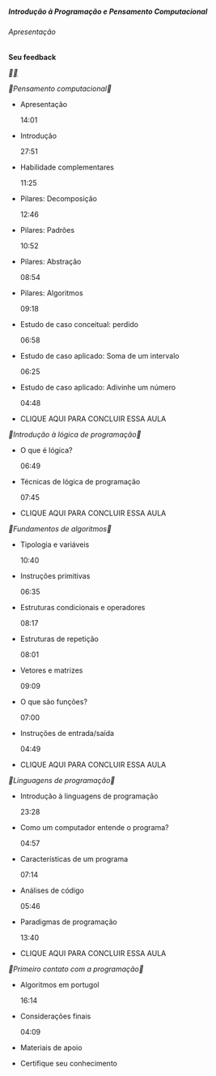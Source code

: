 ##### Introdução à Programação e Pensamento Computacional

###### Apresentação

**Seu feedback**

[**](https://web.dio.me/course/introducao-a-programacao-e-pensamento-computacional/learning/285a4323-c6b0-4233-988e-4a2954065de3)[**](https://web.dio.me/course/introducao-a-programacao-e-pensamento-computacional/learning/4e8b890d-eacf-4a02-a728-0c66e14de20f)



**Pensamento computacional**

- Apresentação

  14:01

- Introdução

  27:51

- Habilidade complementares

  11:25

- Pilares: Decomposição

  12:46

- Pilares: Padrões

  10:52

- Pilares: Abstração

  08:54

- Pilares: Algoritmos

  09:18

- Estudo de caso conceitual: perdido

  06:58

- Estudo de caso aplicado: Soma de um intervalo

  06:25

- Estudo de caso aplicado: Adivinhe um número

  04:48

- CLIQUE AQUI PARA CONCLUIR ESSA AULA

**Introdução à lógica de programação**

- O que é lógica?

  06:49

- Técnicas de lógica de programação

  07:45

- CLIQUE AQUI PARA CONCLUIR ESSA AULA

**Fundamentos de algoritmos**

- Tipologia e variáveis

  10:40

- Instruções primitivas

  06:35

- Estruturas condicionais e operadores

  08:17

- Estruturas de repetição

  08:01

- Vetores e matrizes

  09:09

- O que são funções?

  07:00

- Instruções de entrada/saída

  04:49

- CLIQUE AQUI PARA CONCLUIR ESSA AULA

**Linguagens de programação**

- Introdução à linguagens de programação

  23:28

- Como um computador entende o programa?

  04:57

- Características de um programa

  07:14

- Análises de código

  05:46

- Paradigmas de programação

  13:40

- CLIQUE AQUI PARA CONCLUIR ESSA AULA

**Primeiro contato com a programação**

- Algoritmos em portugol

  16:14

- Considerações finais

  04:09

- Materiais de apoio

- Certifique seu conhecimento